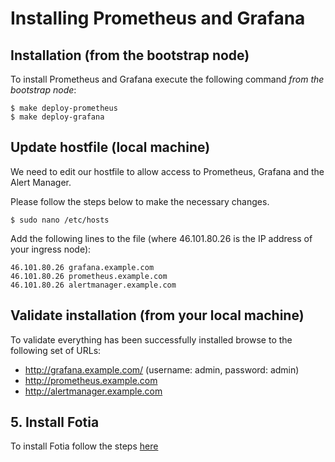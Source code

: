 # Installing Prometheus and Grafana

## Installation (from the bootstrap node)

To install Prometheus and Grafana execute the following command *from the bootstrap node*:

```
$ make deploy-prometheus
$ make deploy-grafana
```

## Update hostfile (local machine)

We need to edit our hostfile to allow access to Prometheus, Grafana and the Alert Manager.

Please follow the steps below to make the necessary changes.

```
$ sudo nano /etc/hosts
```

Add the following lines to the file (where 46.101.80.26 is the IP address of your ingress node):

```
46.101.80.26 grafana.example.com
46.101.80.26 prometheus.example.com
46.101.80.26 alertmanager.example.com
```

## Validate installation (from your local machine)

To validate everything has been successfully installed browse to the following set of URLs:

- <a href="http://grafana.example.com/" target="_blank">http://grafana.example.com/</a> (username: admin, password: admin)
- <a href="http://prometheus.example.com" target="_blank">http://prometheus.example.com</a>
- <a href="http://alertmanager.example.com" target="_blank">http://alertmanager.example.com</a>

## 5. Install Fotia

To install Fotia follow the steps [here](7-installing-fotia.md)